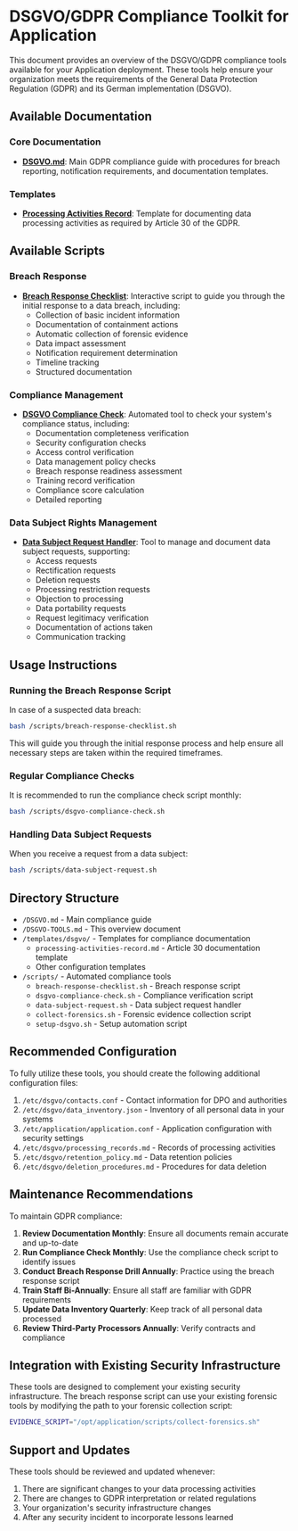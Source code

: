 # DSGVO/GDPR Compliance Toolkit for Application

This document provides an overview of the DSGVO/GDPR compliance tools available for your Application deployment. These tools help ensure your organization meets the requirements of the General Data Protection Regulation (GDPR) and its German implementation (DSGVO).

## Available Documentation

### Core Documentation

- **[DSGVO.md](/DSGVO.md)**: Main GDPR compliance guide with procedures for breach reporting, notification requirements, and documentation templates.

### Templates

- **[Processing Activities Record](/templates/dsgvo/processing-activities-record.md)**: Template for documenting data processing activities as required by Article 30 of the GDPR.

## Available Scripts

### Breach Response

- **[Breach Response Checklist](/scripts/breach-response-checklist.sh)**: Interactive script to guide you through the initial response to a data breach, including:
  - Collection of basic incident information
  - Documentation of containment actions
  - Automatic collection of forensic evidence
  - Data impact assessment
  - Notification requirement determination
  - Timeline tracking
  - Structured documentation

### Compliance Management

- **[DSGVO Compliance Check](/scripts/dsgvo-compliance-check.sh)**: Automated tool to check your system's compliance status, including:
  - Documentation completeness verification
  - Security configuration checks
  - Access control verification
  - Data management policy checks
  - Breach response readiness assessment
  - Training record verification
  - Compliance score calculation
  - Detailed reporting

### Data Subject Rights Management

- **[Data Subject Request Handler](/scripts/data-subject-request.sh)**: Tool to manage and document data subject requests, supporting:
  - Access requests
  - Rectification requests
  - Deletion requests
  - Processing restriction requests
  - Objection to processing
  - Data portability requests
  - Request legitimacy verification
  - Documentation of actions taken
  - Communication tracking

## Usage Instructions

### Running the Breach Response Script

In case of a suspected data breach:

```bash
bash /scripts/breach-response-checklist.sh
```

This will guide you through the initial response process and help ensure all necessary steps are taken within the required timeframes.

### Regular Compliance Checks

It is recommended to run the compliance check script monthly:

```bash
bash /scripts/dsgvo-compliance-check.sh
```

### Handling Data Subject Requests

When you receive a request from a data subject:

```bash
bash /scripts/data-subject-request.sh
```

## Directory Structure

- `/DSGVO.md` - Main compliance guide
- `/DSGVO-TOOLS.md` - This overview document
- `/templates/dsgvo/` - Templates for compliance documentation
  - `processing-activities-record.md` - Article 30 documentation template
  - Other configuration templates
- `/scripts/` - Automated compliance tools
  - `breach-response-checklist.sh` - Breach response script
  - `dsgvo-compliance-check.sh` - Compliance verification script
  - `data-subject-request.sh` - Data subject request handler
  - `collect-forensics.sh` - Forensic evidence collection script
  - `setup-dsgvo.sh` - Setup automation script

## Recommended Configuration

To fully utilize these tools, you should create the following additional configuration files:

1. `/etc/dsgvo/contacts.conf` - Contact information for DPO and authorities
2. `/etc/dsgvo/data_inventory.json` - Inventory of all personal data in your systems
3. `/etc/application/application.conf` - Application configuration with security settings
4. `/etc/dsgvo/processing_records.md` - Records of processing activities
5. `/etc/dsgvo/retention_policy.md` - Data retention policies
6. `/etc/dsgvo/deletion_procedures.md` - Procedures for data deletion

## Maintenance Recommendations

To maintain GDPR compliance:

1. **Review Documentation Monthly**: Ensure all documents remain accurate and up-to-date
2. **Run Compliance Check Monthly**: Use the compliance check script to identify issues
3. **Conduct Breach Response Drill Annually**: Practice using the breach response script
4. **Train Staff Bi-Annually**: Ensure all staff are familiar with GDPR requirements
5. **Update Data Inventory Quarterly**: Keep track of all personal data processed
6. **Review Third-Party Processors Annually**: Verify contracts and compliance

## Integration with Existing Security Infrastructure

These tools are designed to complement your existing security infrastructure. The breach response script can use your existing forensic tools by modifying the path to your forensic collection script:

```bash
EVIDENCE_SCRIPT="/opt/application/scripts/collect-forensics.sh"
```

## Support and Updates

These tools should be reviewed and updated whenever:
1. There are significant changes to your data processing activities
2. There are changes to GDPR interpretation or related regulations
3. Your organization's security infrastructure changes
4. After any security incident to incorporate lessons learned
